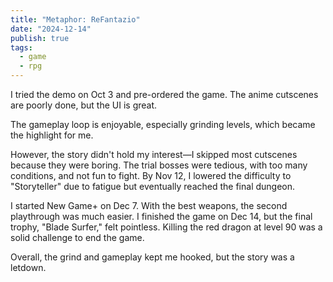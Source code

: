 ```yaml
---
title: "Metaphor: ReFantazio"
date: "2024-12-14"
publish: true
tags:
  - game
  - rpg
---
```


I tried the demo on Oct 3 and pre-ordered the game. The anime cutscenes are poorly done, but the UI is great.

The gameplay loop is enjoyable, especially grinding levels, which became the highlight for me. 

However, the story didn't hold my interest—I skipped most cutscenes because they were boring. The trial bosses were tedious, with too many conditions, and not fun to fight. By Nov 12, I lowered the difficulty to "Storyteller" due to fatigue but eventually reached the final dungeon.

I started New Game+ on Dec 7. With the best weapons, the second playthrough was much easier. I finished the game on Dec 14, but the final trophy, "Blade Surfer," felt pointless. Killing the red dragon at level 90 was a solid challenge to end the game. 

Overall, the grind and gameplay kept me hooked, but the story was a letdown.